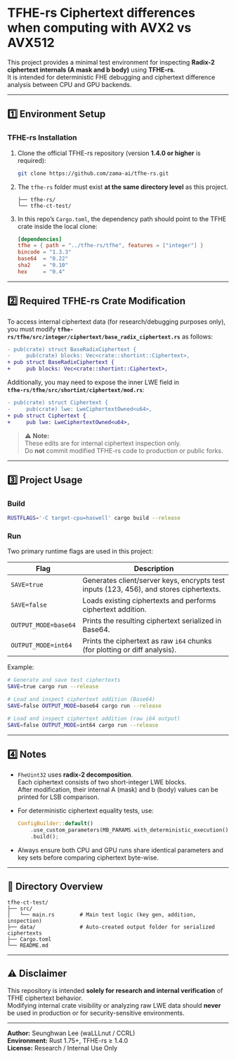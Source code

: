 # TFHE-rs Ciphertext differences when computing with AVX2 vs AVX512


This project provides a minimal test environment for inspecting **Radix-2 ciphertext internals (A mask and b body)** using **TFHE-rs**.  
It is intended for deterministic FHE debugging and ciphertext difference analysis between CPU and GPU backends.

---

## 1️⃣ Environment Setup

### **TFHE-rs Installation**
1. Clone the official TFHE-rs repository (version **1.4.0 or higher** is required):
   ```bash
   git clone https://github.com/zama-ai/tfhe-rs.git
   ```
2. The `tfhe-rs` folder must exist **at the same directory level** as this project.
   ```
   ├── tfhe-rs/
   └── tfhe-ct-test/
   ```

3. In this repo’s `Cargo.toml`, the dependency path should point to the TFHE crate inside the local clone:
   ```toml
   [dependencies]
   tfhe = { path = "../tfhe-rs/tfhe", features = ["integer"] }
   bincode = "1.3.3"
   base64  = "0.22"
   sha2    = "0.10"
   hex     = "0.4"
   ```

---

## 2️⃣ Required TFHE-rs Crate Modification

To access internal ciphertext data (for research/debugging purposes only),  
you must modify **`tfhe-rs/tfhe/src/integer/ciphertext/base_radix_ciphertext.rs`** as follows:

```diff
- pub(crate) struct BaseRadixCiphertext {
-     pub(crate) blocks: Vec<crate::shortint::Ciphertext>,
+ pub struct BaseRadixCiphertext {
+     pub blocks: Vec<crate::shortint::Ciphertext>,
```

Additionally, you may need to expose the inner LWE field in  
**`tfhe-rs/tfhe/src/shortint/ciphertext/mod.rs`**:

```diff
- pub(crate) struct Ciphertext {
-     pub(crate) lwe: LweCiphertextOwned<u64>,
+ pub struct Ciphertext {
+     pub lwe: LweCiphertextOwned<u64>,
```

> ⚠️ **Note:**  
> These edits are for internal ciphertext inspection only.  
> Do **not** commit modified TFHE-rs code to production or public forks.

---

## 3️⃣ Project Usage

### **Build**
```bash
RUSTFLAGS='-C target-cpu=haswell' cargo build --release
```

### **Run**
Two primary runtime flags are used in this project:

| Flag | Description |
|------|--------------|
| `SAVE=true` | Generates client/server keys, encrypts test inputs (123, 456), and stores ciphertexts. |
| `SAVE=false` | Loads existing ciphertexts and performs ciphertext addition. |
| `OUTPUT_MODE=base64` | Prints the resulting ciphertext serialized in Base64. |
| `OUTPUT_MODE=int64` | Prints the ciphertext as raw `i64` chunks (for plotting or diff analysis). |

Example:

```bash
# Generate and save test ciphertexts
SAVE=true cargo run --release

# Load and inspect ciphertext addition (Base64)
SAVE=false OUTPUT_MODE=base64 cargo run --release

# Load and inspect ciphertext addition (raw i64 output)
SAVE=false OUTPUT_MODE=int64 cargo run --release
```

---

## 4️⃣ Notes

- `FheUint32` uses **radix-2 decomposition**.  
  Each ciphertext consists of two short-integer LWE blocks.  
  After modification, their internal A (mask) and b (body) values can be printed for LSB comparison.

- For deterministic ciphertext equality tests, use:
  ```rust
  ConfigBuilder::default()
      .use_custom_parameters(MB_PARAMS.with_deterministic_execution())
      .build();
  ```

- Always ensure both CPU and GPU runs share identical parameters and key sets before comparing ciphertext byte-wise.

---

## 🧩 Directory Overview

```
tfhe-ct-test/
├── src/
│   └── main.rs        # Main test logic (key gen, addition, inspection)
├── data/              # Auto-created output folder for serialized ciphertexts
├── Cargo.toml
└── README.md
```

---

## ⚠️ Disclaimer

This repository is intended **solely for research and internal verification** of TFHE ciphertext behavior.  
Modifying internal crate visibility or analyzing raw LWE data should **never** be used in production or for security-sensitive environments.

---

**Author:** Seunghwan Lee (waLLLnut / CCRL)  
**Environment:** Rust 1.75+, TFHE-rs ≥ 1.4.0  
**License:** Research / Internal Use Only
